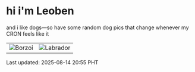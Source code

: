 # hi i'm Leoben

and i like dogs—so have some random dog pics that change whenever my CRON feels like it

|  |  |
|--------|----------|
| ![Borzoi](https://random-dog-vercel.vercel.app/api/random-borzoi?v=1755176143) | ![Labrador](https://random-dog-vercel.vercel.app/api/random-labrador?v=1755176143) |

Last updated: 2025-08-14 20:55 PHT
